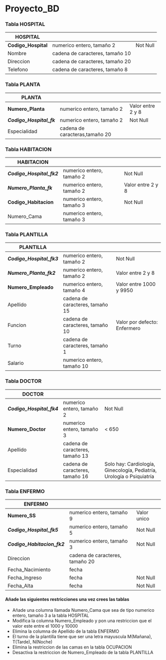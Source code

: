 # Proyecto_BD

### Tabla HOSPITAL

| HOSPITAL            |                                 |          |
|---------------------|---------------------------------|----------|
| **Codigo_Hospital** | numerico entero, tamaño 2       | Not Null |
| Nombre              | cadena de caracteres, tamaño 10 |          |
| Direccion           | cadena de caracteres, tamaño 20 |          |
| Telefono            | cadena de caracteres, tamaño 8  |          |

### Tabla PLANTA

| PLANTA                   |                                |                   |
|--------------------------|--------------------------------|-------------------|
| **Numero_Planta**        | numerico entero, tamaño 2      | Valor entre 2 y 8 |
| **_Codigo_Hospital_fk_** | numerico entero, tamaño 2      | Not Null          |
| Especialidad             | cadena de caracteras,tamaño 20 |                   |

### Tabla HABITACION

| HABITACION                |                                 |                   |
|---------------------------|---------------------------------|-------------------|
| **_Codigo_Hospital_fk2_** | numerico entero, tamaño 2       | Not Null          |
| **_Numero_Planta_fk_**    | numerico entero, tamaño 2       | Valor entre 2 y 8 |
| **Codigo_Habitacion**     | numerico entero, tamaño 3       | Not Null          |
| Numero_Cama               | numerico entero, tamaño 3       |                   |

### Tabla PLANTILLA

| PLANTILLA                  |                                 |                              |
|----------------------------|---------------------------------|------------------------------|
| **_Codigo_Hospital_fk3_**  | numerico entero, tamaño 2       | Not Null                     |
| **_Numero_Planta_fk2_**    | numerico entero, tamaño 2       | Valor entre 2 y 8            |
| **Numero_Empleado**        | numerico entero, tamaño 4       | Valor entre 1000 y 9950      |
| Apellido                   | cadena de caracteres, tamaño 15 |                              |
| Funcion                    | cadena de caracteres, tamaño 10 | Valor por defecto: Enfermero |
| Turno                      | cadena de caracteres, tamaño 1  |                              |
| Salario                    | numerico entero, tamaño 10      |                              |

### Tabla DOCTOR

| DOCTOR                    |                                 |                                                                       |
|---------------------------|---------------------------------|-----------------------------------------------------------------------|
| **_Codigo_Hospital_fk4_** | numerico entero, tamaño 2       | Not Null                                                              |
| **Numero_Doctor**         | numerico entero, tamaño 3       | < 650                                                                 |
| Apellido                  | cadena de caracteres, tamaño 13 |                                                                       |
| Especialidad              | cadena de caracteres, tamaño 16 | Solo hay: Cardiología, Ginecología, Pediatría, Urología o Psiquiatría |

### Tabla ENFERMO

| ENFERMO                     |                                 |                 |
|-----------------------------|---------------------------------|-----------------|
| **Numero_SS**               | numerico entero, tamaño 9       | Valor unico     |
| **_Codigo_Hospital_fk5_**   | numerico entero, tamaño 5       | Not Null        |
| **_Codigo_Habitacion_fk2_** | numerico entero, tamaño 3       | Not Null        |
| Direccion                   | cadena de caracteres, tamaño 20 |                 |
| Fecha_Nacimiento            | fecha                           |                 |
| Fecha_Ingreso               | fecha                           | Not Null        |
| Fecha_Alta                  | fecha                           | Not Null        |


#### Añade las siguientes restricciones una vez crees las tablas
* Añade una columna llamada Numero_Cama que sea de tipo numerico entero, tamaño 3 a la tabla HOSPITAL
* Modifica la columna Numero_Empleado y pon una restriccion que el valor este entre el 1000 y 10000
* Elimina la columna de Apellido de la tabla ENFERMO
* El turno de la plantilla tiene que ser una letra mayuscula M(Mañana), T(Tarde), N(Noche)
* Elimina la restriccion de las camas en la tabla OCUPACION
* Desactiva la restriccion de Numero_Empleado de la tabla PLANTILLA
